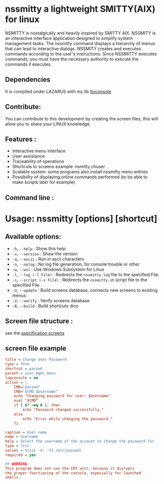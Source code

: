 # nssmitty a lightweight SMITTY(AIX) for linux

NSMITTY is nostalgically and heavily inspired by SMITTY AIX.
NSSMITY is an interactive interface application designed to
simplify system management tasks. The nssmitty command displays
a hierarchy of menus that can lead to interactive dialogs.
NSSMITY creates and executes commands according to the user's
instructions. Since NSSMITTY executes commands, you must have
the necessary authority to execute the commands it executes.

## Dependencies
It is compiled under LAZARUS with my lib [ttyconsole](https://github.com/neuts-jl/ttyconsole)

## Contribute: 
You can contribute to this development by creating the screen files, 
this will allow you to share your LINUX knowledge.

## Features : 
- Interactive menu interface
- User assistance
- Traceability of operations
- Shortcuts to screens example: nsmitty chuser
- Scalable system: some programs also install nssmitty menu entries
- Possibility of displaying online commands performed
 (to be able to make scripts later for example)

## Command line :
# Usage: nssmitty [options] [shortcut]

## Available options:
- `-h`, `--help` : Show this help  
- `-v`, `--version` : Show the version  
- `-a`, `--ascii` : Run in ascii characters  
- `-n`, `--nolog` : No log file generation, for console trouble or other  
- `-w`, `--wsl` : Use Windows Subsystem for Linux  
- `-l`, `--log (-l File)` : Redirects the `nssmitty.log` file to the specified File.  
- `-s`, `--script (-s File)` : Redirects the `nssmitty.sh` script file to the specified File.  
- `-U`, `--update` : Build screens database, connects new screens to existing menus  
- `-V`, `--verify` : Verify screens database  
- `-B`, `--build` : Build shortcuts dico  

## Screen file structure :
see the [specification screens](https://github.com/neuts-jl/nssmitty/blob/main/spec-screens.pdf)

## screen file example
```ini
title = Change User Password
type = form
shortcut = passwd
parent = user_mgmt_menu
logconsole = no
action = \
    CMD="passwd"
    CMD="$CMD $Username"
    echo "Changing password for user: $Username"
    eval "$CMD"
    if [ $? -eq 0 ]; then
        echo "Password changed successfully."
    else
        echo "Error while changing the password."
    fi

caption = User name
name = Username
help = Select the username of the account to change the password for.
type = list
values = $(cut -d: -f1 /etc/passwd)
required = yes

## WARNING : 
This program does not use the CRT unit, because it disrupts
the proper functioning of the console, especially for launched
shells.
